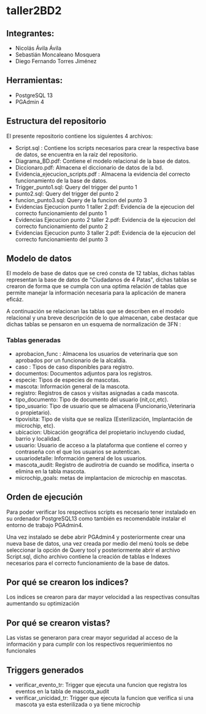 # taller2BD2

## Integrantes:
- Nicolás Ávila Ávila
- Sebastián Moncaleano Mosquera
- Diego Fernando Torres Jiménez

## Herramientas:

- PostgreSQL 13
- PGAdmin 4

## Estructura del repositorio

El presente repositorio contiene los siguientes 4 archivos:
  - Script.sql : Contiene los scripts necesarios para crear la respectiva base de datos, se encuentra en la raíz del repositorio.
  - Diagrama_BD.pdf: Contiene el modelo relacional de la base de datos.
  - Diccionaro.pdf: Almacena el diccionario de datos de la bd.
  - Evidencia_ejecucion_scripts.pdf : Almacena la evidencia del correcto funcionamiento de la base de datos. 
  - Trigger_punto1.sql: Query del trigger del punto 1
  - punto2.sql: Query del trigger del punto 2
  - funcion_punto3.sql: Query de la funcion del punto 3
  - Evidencias Ejecucion punto 1 taller 2.pdf: Evidencia de la ejecucion del correcto funcionamiento del punto 1
  - Evidencias Ejecucion punto 2 taller 2.pdf: Evidencia de la ejecucion del correcto funcionamiento del punto 2
  - Evidencias Ejecucion punto 3 taller 2.pdf: Evidencia de la ejecucion del correcto funcionamiento del punto 3

## Modelo de datos

El modelo de base de datos que se creó consta de 12 tablas, dichas tablas representan la base de datos de "Ciudadanos de 4 Patas", dichas tablas se crearon de forma que se cumpla con una optima relación de tablas que permite manejar la información necesaria para la aplicación de manera eficáz.

A continuación se relacionan las tablas que se describen en el modelo relacional y una breve descripción de lo que almacenan, cabe destacar que dichas tablas se pensaron en un esquema de normalización de 3FN : 
  ### Tablas generadas
  - aprobacion_func : Almacena los usuarios de veterinaria que son aprobados por un funcionario de la alcaldía.
  - caso : Tipos de caso disponibles para registro.
  - documentos: Documentos adjuntos para los registros.
  - especie: Tipos de especies de mascotas.
  - mascota: Información general de la mascota.
  - registro: Registros de casos y visitas asignadas a cada mascota.
  - tipo_documento: Tipo de documento del usuario (nit,cc,etc).
  - tipo_usuario: Tipo de usuario que se almacena (Funcionario,Veterinaria o propietario).
  - tipovisita: Tipo de visita que se realiza (Esterilización, Implantación de microchip, etc).
  - ubicacion: Ubicación geográfica del propietario incluyendo ciudad, barrio y localidad.
  - usuario: Usuario de acceso a la plataforma que contiene el correo y contraseña con el que los usuarios se autentican.
  - usuariodetalle: Información general de los usuarios.
  - mascota_audit: Registro de audirotria de cuando se modifica, inserta o elimina en la tabla mascota.
  - microchip_goals: metas de implantacion de microchip en mascotas.

## Orden de ejecución

Para poder verificar los respectivos scripts es necesario tener instalado en su ordenador PostgreSQL13 como también es recomendable instalar el entorno de trabajo PGAdmin4.

Una vez instalado se debe abrir PGAdmin4 y posteriormente crear una nueva base de datos, una vez creada por medio del menú tools se debe seleccionar la opción de Query tool y posteriormente abrir el archivo Script.sql, dicho archivo contiene la creación de tablas e Indexes necesarios para el correcto funcionamiento de la base de datos.

## Por qué se crearon los indices?

  Los indices se crearon para dar mayor velocidad a las respectivas consultas aumentando su optimización
  
## Por qué se crearon vistas?

  Las vistas se generaron para crear mayor seguridad al acceso de la información y para cumplir con los respectivos requerimientos no funcionales
  
## Triggers generados

  - verificar_evento_tr: Trigger que ejecuta una funcion que registra los eventos en la tabla de mascota_audit
  - verificar_unicidad_tr: Trigger que ejecuta la funcion que verifica si una mascota ya esta esterilizada o ya tiene microchip
